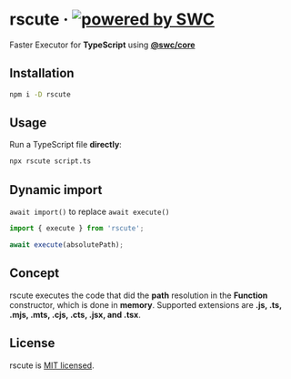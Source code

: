 # rscute &middot; [![powered by SWC](https://img.shields.io/badge/powered%20by-SWC-blue)](https://swc.rs/)

Faster Executor for **TypeScript** using [**@swc/core**](https://swc.rs/docs/usage/core)

## Installation

```sh
npm i -D rscute
```

## Usage

Run a TypeScript file **directly**:

```sh
npx rscute script.ts
```

## Dynamic import

`await import()` to replace `await execute()`

```ts
import { execute } from 'rscute';

await execute(absolutePath);
```

## Concept

rscute executes the code that did the **path** resolution in the **Function** constructor, which is done in **memory**. Supported extensions are **.js, .ts, .mjs, .mts, .cjs, .cts, .jsx, and .tsx**.

## License

rscute is [MIT licensed](https://github.com/refirst11/rscute/blob/main/LICENSE).
